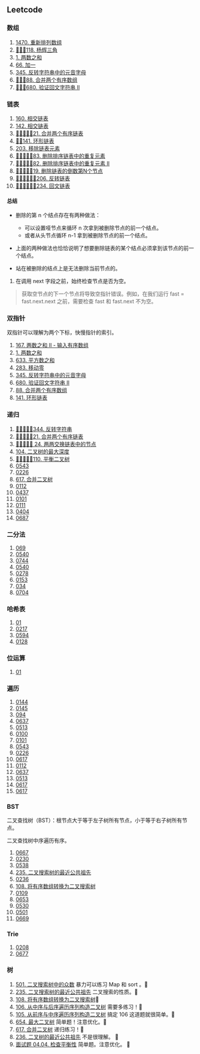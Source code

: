 ## Leetcode

### 数组

1. [1470. 重新排列数组](1470.md)
2. [🎯🎯🎯118. 杨辉三角](0118.md)
3. [1. 两数之和](0001.md)
4. [66. 加一](0066.md)
5. [345. 反转字符串中的元音字母](0345.md)
6. [🎯🎯🎯88. 合并两个有序数组](0088.md)
7. [🎯🎯🎯680. 验证回文字符串 Ⅱ](0680.md)

### 链表

1. [160. 相交链表](0160.md)
2. [142. 相交链表](0142.md)
3. [🎯🎯🎯🎯🎯21. 合并两个有序链表](0021.md)
4. [🎯🎯141. 环形链表](0141.md)
5. [203. 移除链表元素](0203.md)
6. [🎯🎯🎯🎯🎯83. 删除排序链表中的重复元素](0083.md)
7. [🎯🎯🎯🎯🎯82. 删除排序链表中的重复元素 II](0082.md)
8. [🎯🎯🎯🎯🎯19. 删除链表的倒数第N个节点](0019.md)
9. [🎯🎯🎯🎯🎯🎯206. 反转链表](0206.md)
10. [🎯🎯🎯🎯🎯🎯234. 回文链表](0234.md)


#### 总结

* 删除的第 n 个结点存在有两种做法：
  * 可以设置哑节点来循环 n 次拿到被删除节点的前一个结点。
  * 或者从头节点循环 n-1 拿到被删除节点的前一个结点。

* 上面的两种做法也恰恰说明了想要删除链表的某个结点必须拿到该节点的前一个结点。
* 站在被删除的结点上是无法删除当前节点的。

1. 在调用 next 字段之前，始终检查节点是否为空。

> 获取空节点的下一个节点将导致空指针错误。例如，在我们运行 fast = fast.next.next 之前，需要检查 fast 和 fast.next 不为空。

### 双指针

双指针可以理解为两个下标，快慢指针的索引。

1. [167. 两数之和 II - 输入有序数组](0167.md)
2. [1. 两数之和](0001.md)
3. [633. 平方数之和](0633.md)
4. [283. 移动零](0283.md)
5. [345. 反转字符串中的元音字母](0345.md)
6. [ 680. 验证回文字符串 Ⅱ](0680.md)
7. [88. 合并两个有序数组](0088.md)
8. [141. 环形链表](0141.md)

### 递归


1. [🎯🎯🎯🎯🎯344. 反转字符串](0344.md)
2. [🎯🎯🎯🎯🎯21. 合并两个有序链表](0021.md)
3. [🎯🎯🎯🎯🎯 24. 两两交换链表中的节点](0024.md)
4. [104. 二叉树的最大深度](0104.md)
5. [🎯🎯🎯🎯🎯110. 平衡二叉树](0110.md)
6. [0543](0543.md)
7. [0226](0226.md)
8. [617. 合并二叉树](0617.md) 
9. [0112](0112.md)
10. [0437](0437.md)
11. [0101](0101.md)
12. [0111](0111.md)
13. [0404](0404.md)
14. [0687](0687.md)

### 二分法

1. [069](069.md)
2. [0540](0540.md)
3. [0744](0744.md)
4. [0540](0540.md)
5. [0278](0278.md)
6. [0153](0153.md)
7. [034](034.md)
8. [0704](0704.md)

### 哈希表

1. [01](01.md)
2. [0217](0217.md)
3. [0594](0594.md)
4. [0128](0128.md)

### 位运算

1. [01](01.md)

### 遍历

1. [0144](0144.md) 
2. [0145](0145.md) 
3. [094](094.md) 
4. [0637](0637.md)
5. [0513](0513.md)
6. [0100](0100.md)
7. [0101](0101.md)
8. [0543](0543.md)
9. [0226](0226.md)
10. [0617](0617.md)
11. [0112](0112.md)
12. [0637](0637.md)
13. [0513](0513.md)
14. [0617](0617.md)
15. [0617](0617.md)


### BST

二叉查找树（BST）：根节点大于等于左子树所有节点，小于等于右子树所有节点。

二叉查找树中序遍历有序。

1. [0667](0669.md)
2. [0230](0230.md)
3. [0538](0538.md)
4. [235. 二叉搜索树的最近公共祖先](0235.md)
5. [0236](0236.md)
6. [108. 将有序数组转换为二叉搜索树](0108.md)
7. [0109](0109.md)
8. [0653](0653.md)
9. [0530](0530.md)
10. [0501](0501.md)
11. [0669](0669.md)

### Trie

1. [0208](0208.md)
2. [0677](0677.md)

### 树

1. [501. 二叉搜索树中的众数](0501.md) 暴力可以练习 Map 和 sort 。📌
2. [235. 二叉搜索树的最近公共祖先](0235.md) 二叉搜索的性质。📌
3. [108. 将有序数组转换为二叉搜索树](0108.md)📌
3. [106. 从中序与后序遍历序列构造二叉树](0106.md) 需要多练习！📌
4. [105. 从前序与中序遍历序列构造二叉树](0105.md) 搞定 106 这道题就很简单。📌
5. [654. 最大二叉树](0654.md) 简单题！注意优化。📌
6. [617. 合并二叉树](0617.md) 递归练习！📌
7. [236. 二叉树的最近公共祖先](0236.md) 不是很理解。 📌
8. [面试题 04.04. 检查平衡性](../面试题%2004.04.%20检查平衡性.md) 简单题。注意优化。 📌



